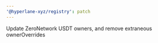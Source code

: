 ```yaml
---
'@hyperlane-xyz/registry': patch
---
```


Update ZeroNetwork USDT owners, and remove extraneous ownerOverrides
